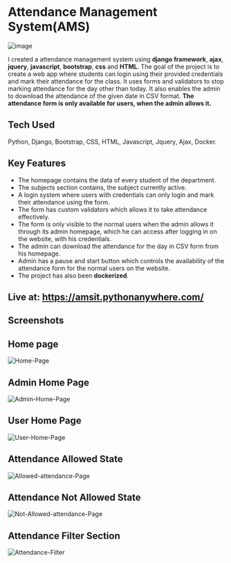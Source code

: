 # Attendance Management System(AMS)

![image](https://media-exp1.licdn.com/dms/image/C4E1BAQFyEy9Q1iS2lg/company-background_10000/0/1603642229830?e=1638475200&v=beta&t=026rnup67UCxc4AEpCpazRCwHWi9cPHcQbIpu6shjX0)

I created a attendance management system using **django framework**, **ajax**,  **jquery**, **javascript**, **bootstrap**, **css** and **HTML**.
The goal of the project is to create a web app where students can login using their provided credentials and mark their attendance for the class. It uses forms and validators to stop marking attendance for the day other than today. It also enables the admin to download the attendance of the given date in CSV format.
**The attendance form is only available for users, when the admin allows it.**

## Tech Used
Python, Django, Bootstrap, CSS, HTML, Javascript, Jquery, Ajax, Docker.

## Key Features
* The homepage contains the data of every student of the department.
* The subjects section contains, the subject currently active.
* A login system where users with credentials can only login and mark their attendance using the form.
* The form has custom validators which allows it to take attendance effectively.
* The form is only visible to the normal users when the admin allows it through its admin homepage, which he can access after logging in on the website, with his credentials.
* The admin can download the attendance for the day in CSV form from his homepage.
* Admin has a pause and start button which controls the availability of the attendance form for the normal users on the website.
* The project has also been **dockerized**.

## Live at: https://amsit.pythonanywhere.com/

## Screenshots

## Home page
![Home-Page](https://github.com/amanjha8100/AMS/blob/main/ss/Homepage.PNG?raw=true)

## Admin Home Page
![Admin-Home-Page](https://github.com/amanjha8100/AMS/blob/main/ss/adminhomepage.PNG?raw=true)

## User Home Page
![User-Home-Page](https://github.com/amanjha8100/AMS/blob/main/ss/userhomepage.PNG?raw=true)

## Attendance Allowed State
![Allowed-attendance-Page](https://github.com/amanjha8100/AMS/blob/main/ss/aallowedform.PNG?raw=true)

## Attendance Not Allowed State
![Not-Allowed-attendance-Page](https://github.com/amanjha8100/AMS/blob/main/ss/anotallowedform.PNG?raw=true)

## Attendance Filter Section
![Attendance-Filter](https://github.com/amanjha8100/AMS/blob/main/ss/attendancefilterpage.PNG?raw=true)






